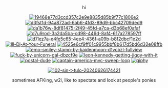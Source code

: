 <div align="center">

  hi
  
<a href="https://imgbb.com/"><img src="https://i.ibb.co/hFg21Qz/19468e77d3ccd357c2e9e8835d85b9f77c1806e2.png" alt="19468e77d3ccd357c2e9e8835d85b9f77c1806e2" border="0"></a>
<a href="https://imgbb.com/"><img src="https://i.ibb.co/8PpkLnX/d3fst1d-94a872ad-6ab6-4fd3-89d9-bbc42709ded9.gif" alt="d3fst1d-94a872ad-6ab6-4fd3-89d9-bbc42709ded9" border="0"></a>
<a href="https://imgbb.com/"><img src="https://i.ibb.co/X5KqXb9/da1b76w-8df81475-2f49-45fd-a7ca-d3b68ef0afaf.gif" alt="da1b76w-8df81475-2f49-45fd-a7ca-d3b68ef0afaf" border="0"></a>
<a href="https://imgbb.com/"><img src="https://i.ibb.co/zJjQKxz/d7u9rod-3a2da5ba-cd98-446d-8af4-617a278597ff.gif" alt="d7u9rod-3a2da5ba-cd98-446d-8af4-617a278597ff" border="0"></a>
<a href="https://imgbb.com/"><img src="https://i.ibb.co/VJTxYxT/d7lez7a-e4fe5c65-4ee4-436f-a09b-b8f2dbcf1e2d.png" alt="d7lez7a-e4fe5c65-4ee4-436f-a09b-b8f2dbcf1e2d" border="0"></a>
<a href="https://imgbb.com/"><img src="https://i.ibb.co/jRxhS8b/Ill-Dj-At-Your-Funeral.png" alt="Ill-Dj-At-Your-Funeral" border="0"></a>
<a href="https://imgbb.com/"><img src="https://i.ibb.co/gJ8wJ44/4525e6cf9ff01c9955bbf8b617d5bd6d32e08ffb.png" alt="4525e6cf9ff01c9955bbf8b617d5bd6d32e08ffb" border="0"></a>
<a href="https://imgbb.com/"><img src="https://i.ibb.co/Mcs0DT4/emo-smiley-stamp-by-kaidenmoon-d1vcbzl-fullview.jpg" alt="emo-smiley-stamp-by-kaidenmoon-d1vcbzl-fullview" border="0"></a>
<a href="https://imgbb.com/"><img src="https://i.ibb.co/ZH0vMNY/fuck-by-unicorn-gal-dbzcf9e.png" alt="fuck-by-unicorn-gal-dbzcf9e" border="0"></a>
<a href="https://imgbb.com/"><img src="https://i.ibb.co/YZ1KS4j/leon-kennedy-getting-jiggy-with-it.gif" alt="leon-kennedy-getting-jiggy-with-it" border="0"></a>
<a href="https://imgbb.com/"><img src="https://i.ibb.co/94mcWy9/postal-dude.gif" alt="postal-dude" border="0"></a>
<a href="https://imgbb.com/"><img src="https://i.ibb.co/rm0JxLj/captain-america-mvc-sweep-loop.gif" alt="captain-america-mvc-sweep-loop" border="0"></a>
<a href="https://imgbb.com/"><img src="https://i.ibb.co/svGd8PP/giphy.gif" alt="giphy" border="0"></a>
<div align="center">
  
<a href="https://imgbb.com/"><img src="https://i.ibb.co/vzDL0Lx/102-sin-t-tulo-20240626174421.png" alt="102-sin-t-tulo-20240626174421" border="0"></a>
<div align="center">

  sometimes AFKing, w2i, like to spectate and look at people's ponies

